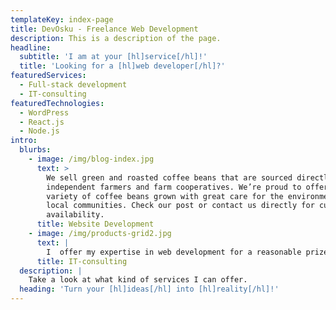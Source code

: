 ```yaml
---
templateKey: index-page
title: DevOsku - Freelance Web Development
description: This is a description of the page.
headline:
  subtitle: 'I am at your [hl]service[/hl]!'
  title: 'Looking for a [hl]web developer[/hl]?'
featuredServices:
  - Full-stack development
  - IT-consulting
featuredTechnologies:
  - WordPress
  - React.js
  - Node.js
intro:
  blurbs:
    - image: /img/blog-index.jpg
      text: >
        We sell green and roasted coffee beans that are sourced directly from
        independent farmers and farm cooperatives. We’re proud to offer a
        variety of coffee beans grown with great care for the environment and
        local communities. Check our post or contact us directly for current
        availability.
      title: Website Development
    - image: /img/products-grid2.jpg
      text: |
        I  offer my expertise in web development for a reasonable prize.
      title: IT-consulting
  description: |
    Take a look at what kind of services I can offer.
  heading: 'Turn your [hl]ideas[/hl] into [hl]reality[/hl]!'
---
```


